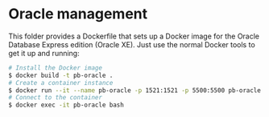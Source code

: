 # Oracle management

This folder provides a Dockerfile that sets up a Docker image for the Oracle Database Express
edition (Oracle XE). Just use the normal Docker tools to get it up and running:

```bash
# Install the Docker image
$ docker build -t pb-oracle .
# Create a container instance
$ docker run --it --name pb-oracle -p 1521:1521 -p 5500:5500 pb-oracle
# Connect to the container
$ docker exec -it pb-oracle bash
```
